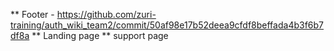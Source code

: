** Footer - https://github.com/zuri-training/auth_wiki_team2/commit/50af98e17b52deea9cfdf8beffada4b3f6b7df8a
** Landing page
** support page 